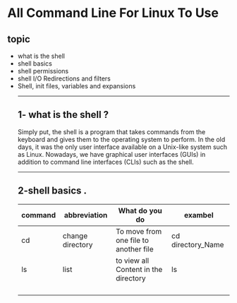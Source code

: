 #  All  Command Line For Linux To Use 
## topic
* what is the shell 
* shell basics 
* shell permissions
* shell I/O Redirections and filters
* Shell, init files, variables and expansions
  ___
  ## 1- what is  the shell ?
  Simply put, the shell is a program that takes commands from the keyboard and gives them to the operating system to perform. In the old days, it was the only user interface available on a Unix-like system such as Linux. Nowadays, we have graphical user interfaces (GUIs) in addition to command line interfaces (CLIs) such as the shell.
  ___
  ## 2-shell basics .
  | command | abbreviation | What do you do | exambel |
  |---------------|------------------|-----------------------|--------------|
  | cd | change directory |To move from one file to another file| cd directory_Name |
  |ls |list|to view all Content in the directory|ls |
  |||||
  |||||
  |||||
  |||||